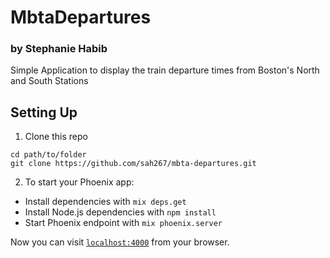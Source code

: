 # MbtaDepartures
### by Stephanie Habib

Simple Application to display the train departure times from Boston's North and South Stations

## Setting Up

1. Clone this repo
```
cd path/to/folder
git clone https://github.com/sah267/mbta-departures.git
```
2. To start your Phoenix app:

  * Install dependencies with `mix deps.get`
  * Install Node.js dependencies with `npm install`
  * Start Phoenix endpoint with `mix phoenix.server`

Now you can visit [`localhost:4000`](http://localhost:4000) from your browser.
